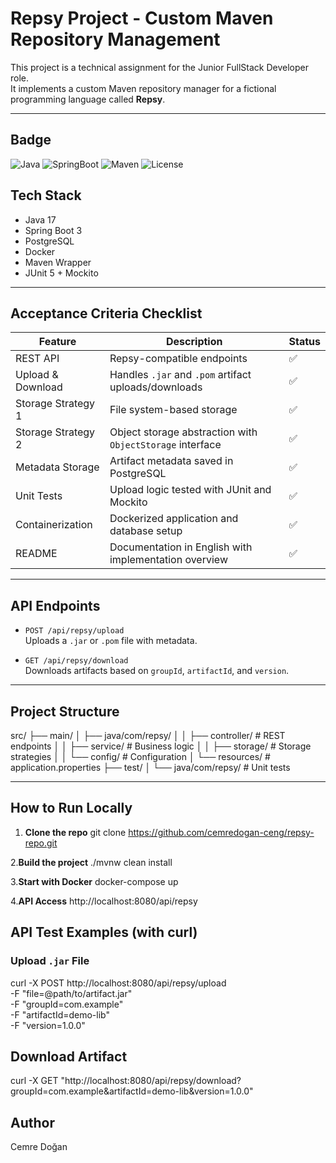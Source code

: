 # Repsy Project - Custom Maven Repository Management

This project is a technical assignment for the Junior FullStack Developer role.  
It implements a custom Maven repository manager for a fictional programming language called **Repsy**.

---

## Badge
![Java](https://img.shields.io/badge/Java-17-blue)
![SpringBoot](https://img.shields.io/badge/SpringBoot-3.4.4-brightgreen)
![Maven](https://img.shields.io/badge/Maven-Build-orange)
![License](https://img.shields.io/badge/license-MIT-lightgrey)

##  Tech Stack

- Java 17  
- Spring Boot 3  
- PostgreSQL  
- Docker  
- Maven Wrapper  
- JUnit 5 + Mockito  

---

##  Acceptance Criteria Checklist

| Feature                    | Description                                                           | Status  |
|----------------------------|-----------------------------------------------------------------------|---------|
| REST API                   | Repsy-compatible endpoints                                            | ✅     |
| Upload & Download          | Handles `.jar` and `.pom` artifact uploads/downloads                  | ✅     |
| Storage Strategy 1         | File system-based storage                                             | ✅     |
| Storage Strategy 2         | Object storage abstraction with `ObjectStorage` interface             | ✅     |
| Metadata Storage           | Artifact metadata saved in PostgreSQL                                 | ✅     |
| Unit Tests                 | Upload logic tested with JUnit and Mockito                            | ✅     |
| Containerization           | Dockerized application and database setup                             | ✅     |
| README                     | Documentation in English with implementation overview                 | ✅     |

---

##  API Endpoints

- `POST /api/repsy/upload`  
  Uploads a `.jar` or `.pom` file with metadata.

- `GET /api/repsy/download`  
  Downloads artifacts based on `groupId`, `artifactId`, and `version`.

---

##  Project Structure
src/ ├── main/ │ ├── java/com/repsy/ │ │ ├── controller/ # REST endpoints │ │ ├── service/ # Business logic │ │ ├── storage/ # Storage strategies │ │ └── config/ # Configuration │ └── resources/ # application.properties ├── test/ │ └── java/com/repsy/ # Unit tests


---

##  How to Run Locally

1. **Clone the repo**
   git clone https://github.com/cemredogan-ceng/repsy-repo.git

2.**Build the project**
   ./mvnw clean install

3.**Start with Docker**
   docker-compose up

4.**API Access**
http://localhost:8080/api/repsy



##  API Test Examples (with curl)

### Upload `.jar` File

curl -X POST http://localhost:8080/api/repsy/upload \
  -F "file=@path/to/artifact.jar" \
  -F "groupId=com.example" \
  -F "artifactId=demo-lib" \
  -F "version=1.0.0"



## Download Artifact
curl -X GET "http://localhost:8080/api/repsy/download?groupId=com.example&artifactId=demo-lib&version=1.0.0"




## Author
Cemre Doğan


